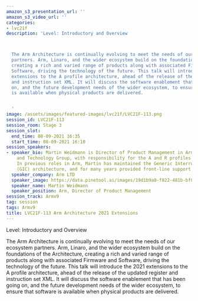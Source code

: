 ```yaml
---
amazon_s3_presentation_url: ''
amazon_s3_video_url: ''
categories:
- lvc21f
description: 'Level: Introductory and Overview



  The Arm Architecture is continually evolving to meet the needs of our ecosystem
  partners. Arm, Linaro, and the wider ecosystem build on the foundations of the Architecture,
  creating a rich and varied range of products along with associated Firmware and
  Software, driving the technology of the future. This talk will introduce the 2021
  extensions to the A profile architecture, ahead of the release of the updated register
  and instruction set XML. It will discuss the software enablement that has been going
  on, and the future development needs of the wider ecosystem, to ensure that software
  is available when physical products are delivered.


  '
image: /assets/images/featured-images/lvc21f/LVC21F-113.png
session_id: LVC21F-113
session_room: Stage 3
session_slot:
  end_time: 08-09-2021 16:35
  start_time: 08-09-2021 16:10
session_speakers:
- speaker_bio: Martin Weidmann is Director of Product Management in Arm’s Architecture
    and Technology Group, with responsibility for the A and R profiles of the architecture.
    In previous roles in Arm, Martin has maintained the Generic Interrupt Controller
    (GIC) architecture, and for many years provided front-line support to partners.
  speaker_company: Arm LTD
  speaker_image: https://data.pinetool.ai/images/19d1b9a0-f822-481b-bf04-3b0374224b39.jpeg
  speaker_name: Martin Weidmann
  speaker_position: Arm, Director of Product Management
session_track: Armv9
tag: session
tags: Armv9
title: LVC21F-113 Arm Architecture 2021 Extensions
---
```


Level: Introductory and Overview


The Arm Architecture is continually evolving to meet the needs of our ecosystem partners. Arm, Linaro, and the wider ecosystem build on the foundations of the Architecture, creating a rich and varied range of products along with associated Firmware and Software, driving the technology of the future. This talk will introduce the 2021 extensions to the A profile architecture, ahead of the release of the updated register and instruction set XML. It will discuss the software enablement that has been going on, and the future development needs of the wider ecosystem, to ensure that software is available when physical products are delivered.